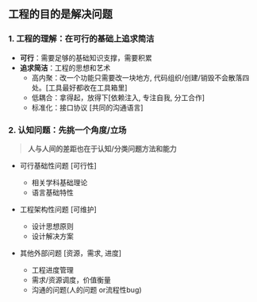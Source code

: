 ## <b>工程的目的是解决问题</b> ##

### <b>1. 工程的理解：在可行的基础上追求简洁</b> ###

- <b>可行</b>：需要足够的基础知识支撑，需要积累
- <b>追求简洁</b>：工程的思想和艺术
  -  高内聚：改一个功能只需要改一块地方, 代码组织/创建/销毁不会散落四处。[工具最好都收在工具箱里]
  -  低耦合：拿得起，放得下[依赖注入, 专注自我, 分工合作]
  -  标准化：接口协议 [共同的沟通语言] 

### <b> 2. 认知问题：先挑一个角度/立场</b> ###
>  <b>人与人间的差距也在于认知/分类问题方法和能力</b>
- 可行基础性问题    [可行性]
  -  相关学科基础理论
  -  语言基础特性

- 工程架构性问题    [可维护]
  - 设计思想原则
  - 设计解决方案

- 其他外部问题  [资源，需求,  进度]
  -  工程进度管理
  -  需求/资源调度，价值衡量 
  -  沟通的问题(人的问题 or流程性bug)
